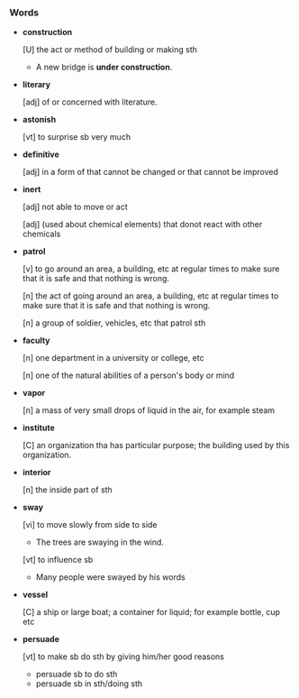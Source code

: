 
### Words

- **construction**

  [U] the act or method of building or making sth

  - A new bridge is **under construction**.

- **literary**

  [adj] of or concerned with literature.

- **astonish**

  [vt] to surprise sb very much

- **definitive**

  [adj] in a form of that cannot be changed or that cannot be improved

- **inert**

  [adj] not able to move or act

  [adj] (used about chemical elements) that donot react with other chemicals

- **patrol**

  [v] to go around an area, a building, etc at regular times to make sure that it is safe and that nothing is wrong.

  [n] the act of going around an area, a building, etc at regular times to make sure that it is safe and that nothing is wrong.

  [n] a group of soldier, vehicles, etc that patrol sth

- **faculty**

  [n] one department in a university or college, etc

  [n] one of the natural abilities of a person's body or mind

- **vapor**

  [n] a mass of very small drops of liquid in the air, for example steam

- **institute**

  [C] an organization tha has particular purpose; the building used by this organization.

- **interior**

  [n] the inside part of sth

- **sway**

  [vi] to move slowly from side to side

  - The trees are swaying in the wind. 

  [vt] to influence sb

  - Many people were swayed by his words

- **vessel**

  [C] a ship or large boat; a container for liquid; for example bottle, cup etc 

- **persuade**

  [vt] to make sb do sth by giving him/her good reasons

  - persuade sb to do sth
  - persuade sb in sth/doing sth



